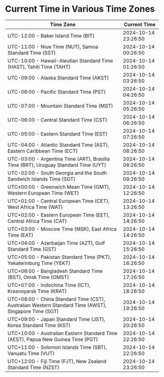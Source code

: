 # Current Time in Various Time Zones

| Time Zone | Current Time |
|-----------|--------------|
| UTC-12:00 - Baker Island Time (BIT) | 2024-10-14 23:26:50 |
| UTC-11:00 - Niue Time (NUT), Samoa Standard Time (SST) | 2024-10-14 00:26:50 |
| UTC-10:00 - Hawaii-Aleutian Standard Time (HAST), Tahiti Time (TAHT) | 2024-10-14 01:26:50 |
| UTC-09:00 - Alaska Standard Time (AKST) | 2024-10-14 03:26:50 |
| UTC-08:00 - Pacific Standard Time (PST) | 2024-10-14 04:26:50 |
| UTC-07:00 - Mountain Standard Time (MST) | 2024-10-14 05:26:50 |
| UTC-06:00 - Central Standard Time (CST) | 2024-10-14 06:26:50 |
| UTC-05:00 - Eastern Standard Time (EST) | 2024-10-14 07:26:50 |
| UTC-04:00 - Atlantic Standard Time (AST), Eastern Caribbean Time (ECT) | 2024-10-14 08:26:50 |
| UTC-03:00 - Argentina Time (ART), Brasília Time (BRT), Uruguay Standard Time (UYT) | 2024-10-14 08:26:50 |
| UTC-02:00 - South Georgia and the South Sandwich Islands Time (SGT) | 2024-10-14 09:26:50 |
| UTC±00:00 - Greenwich Mean Time (GMT), Western European Time (WET) | 2024-10-14 12:26:50 |
| UTC+01:00 - Central European Time (CET), West Africa Time (WAT) | 2024-10-14 13:26:50 |
| UTC+02:00 - Eastern European Time (EET), Central Africa Time (CAT) | 2024-10-14 14:26:50 |
| UTC+03:00 - Moscow Time (MSK), East Africa Time (EAT) | 2024-10-14 14:26:50 |
| UTC+04:00 - Azerbaijan Time (AZT), Gulf Standard Time (GST) | 2024-10-14 15:26:50 |
| UTC+05:00 - Pakistan Standard Time (PKT), Yekaterinburg Time (YEKT) | 2024-10-14 16:26:50 |
| UTC+06:00 - Bangladesh Standard Time (BST), Omsk Time (OMST) | 2024-10-14 17:26:50 |
| UTC+07:00 - Indochina Time (ICT), Krasnoyarsk Time (KRAT) | 2024-10-14 18:26:50 |
| UTC+08:00 - China Standard Time (CST), Australian Western Standard Time (AWST), Singapore Time (SGT) | 2024-10-14 19:26:50 |
| UTC+09:00 - Japan Standard Time (JST), Korea Standard Time (KST) | 2024-10-14 20:26:50 |
| UTC+10:00 - Australian Eastern Standard Time (AEST), Papua New Guinea Time (PGT) | 2024-10-14 22:26:50 |
| UTC+11:00 - Solomon Islands Time (SBT), Vanuatu Time (VUT) | 2024-10-14 22:26:50 |
| UTC+12:00 - Fiji Time (FJT), New Zealand Standard Time (NZST) | 2024-10-14 23:26:50 |
